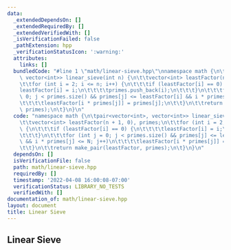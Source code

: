 ```yaml
---
data:
  _extendedDependsOn: []
  _extendedRequiredBy: []
  _extendedVerifiedWith: []
  _isVerificationFailed: false
  _pathExtension: hpp
  _verificationStatusIcon: ':warning:'
  attributes:
    links: []
  bundledCode: "#line 1 \"math/linear-sieve.hpp\"\nnamespace math {\n\tpair<vector<int>,\
    \ vector<int>> linear_sieve(int n) {\n\t\tvector<int> leastFactor(n + 1, 0), primes;\n\
    \t\tfor (int i = 2; i <= n; i++) {\n\t\t\tif (leastFactor[i] == 0) {\n\t\t\t\t\
    leastFactor[i] = i;\n\t\t\t\tprimes.push_back(i);\n\t\t\t}\n\t\t\tfor (int j =\
    \ 0; j < primes.size() && primes[j] <= leastFactor[i] && i * primes[j] <= N; j++)\n\
    \t\t\t\tleastFactor[i * primes[j]] = primes[j];\n\t\t}\n\t\treturn make_pair(leastFactor,\
    \ primes);\n\t}\n}\n"
  code: "namespace math {\n\tpair<vector<int>, vector<int>> linear_sieve(int n) {\n\
    \t\tvector<int> leastFactor(n + 1, 0), primes;\n\t\tfor (int i = 2; i <= n; i++)\
    \ {\n\t\t\tif (leastFactor[i] == 0) {\n\t\t\t\tleastFactor[i] = i;\n\t\t\t\tprimes.push_back(i);\n\
    \t\t\t}\n\t\t\tfor (int j = 0; j < primes.size() && primes[j] <= leastFactor[i]\
    \ && i * primes[j] <= N; j++)\n\t\t\t\tleastFactor[i * primes[j]] = primes[j];\n\
    \t\t}\n\t\treturn make_pair(leastFactor, primes);\n\t}\n}\n"
  dependsOn: []
  isVerificationFile: false
  path: math/linear-sieve.hpp
  requiredBy: []
  timestamp: '2022-04-08 16:00:08-07:00'
  verificationStatus: LIBRARY_NO_TESTS
  verifiedWith: []
documentation_of: math/linear-sieve.hpp
layout: document
title: Linear Sieve
---
```


## Linear Sieve